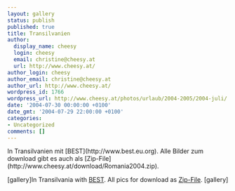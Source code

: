 ```yaml
---
layout: gallery
status: publish
published: true
title: Transilvanien
author:
  display_name: cheesy
  login: cheesy
  email: christine@cheesy.at
  url: http://www.cheesy.at/
author_login: cheesy
author_email: christine@cheesy.at
author_url: http://www.cheesy.at/
wordpress_id: 1766
wordpress_url: http://www.cheesy.at/photos/urlaub/2004-2005/2004-juli/
date: '2004-07-30 00:00:00 +0100'
date_gmt: '2004-07-29 22:00:00 +0100'
categories:
- Uncategorized
comments: []
---
```

<!--:de-->In Transilvanien mit [BEST](http://www.best.eu.org). Alle Bilder zum download gibt es auch als [Zip-File](http://www.cheesy.at/download/Romania2004.zip).
[gallery]<!--:--><!--:en-->In Transilvania with [BEST](http://www.best.eu.org). All pics for download as [Zip-File](http://www.cheesy.at/download/Romania2004.zip).
[gallery]<!--:-->
